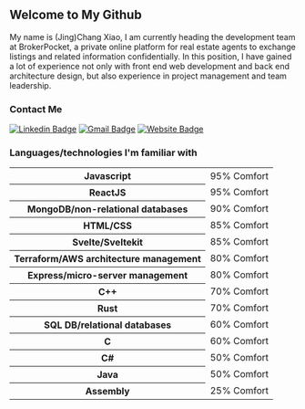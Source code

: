 ## Welcome to My Github

My name is (Jing)Chang Xiao, I am currently heading the development team at BrokerPocket, a private online platform for real estate agents to exchange listings and related information confidentially. In this position, I have gained a lot of experience not only with front end web development and back end architecture design, but also experience in project management and team leadership.

### Contact Me

[![Linkedin Badge](https://img.shields.io/badge/-LinkedIn-242424?style=for-the-badge&labelColor=0e76a8&logo=linkedin&logoColor=ffffff)](https://www.linkedin.com/in/jingchang-xiao/)
[![Gmail Badge](https://img.shields.io/badge/-chang.x1994@gmail.com-242424?style=for-the-badge&labelColor=c0392b&logo=gmail&logoColor=ffffff)](mailto:chang.x1994@gmail.com)
[![Website Badge](https://img.shields.io/badge/-Website-242424?style=for-the-badge&labelColor=FF3E00&logo=svelte&logoColor=ffffff)](https://changxiao.me)

### Languages/technologies I'm familiar with
<table>
  <tr>
    <th>Javascript</th>
    <td>95% Comfort</td>
  </tr>
  <tr>
    <th>ReactJS</th>
    <td>95% Comfort</td>
  </tr>
  <tr>
    <th>MongoDB/non-relational databases</th>
    <td>90% Comfort</td>
  </tr>
  <tr>
    <th>HTML/CSS</th>
    <td>85% Comfort</td>
  </tr>
  <tr>
    <th>Svelte/Sveltekit</th>
    <td>85% Comfort</td>
  </tr>
  <tr>
    <th>Terraform/AWS architecture management</th>
    <td>80% Comfort</td>
  </tr>
  <tr>
    <th>Express/micro-server management</th>
    <td>80% Comfort</td>
  </tr>
  <tr>
    <th>C++</th>
    <td>70% Comfort</td>
  </tr>
  <tr>
    <th>Rust</th>
    <td>70% Comfort</td>
  </tr>
  <tr>
    <th>SQL DB/relational databases</th>
    <td>60% Comfort</td>
  </tr>
  <tr>
    <th>C</th>
    <td>60% Comfort</td>
  </tr>
  <tr>
    <th>C#</th>
    <td>50% Comfort</td>
  </tr>
  <tr>
    <th>Java</th>
    <td>50% Comfort</td>
  </tr>
  <tr>
    <th>Assembly</th>
    <td>25% Comfort</td>
  </tr>
</table>
